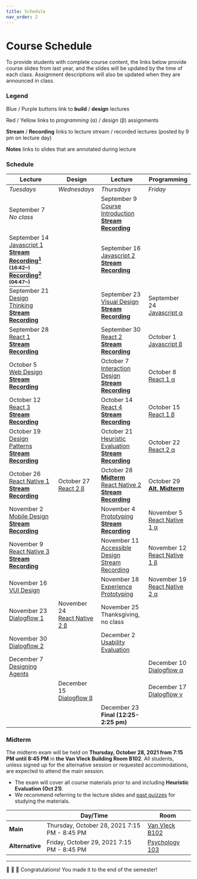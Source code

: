 ```yaml
---
title: Schedule
nav_order: 2
---
```


# Course Schedule

To provide students with complete course content, the links below provide course slides from last year, and the slides will be updated by the time of each class. Assignment descriptions will also be updated when they are announced in class.

### Legend

<a class="label label-blue" >Blue</a> / <a class="label label-purple" >Purple</a> buttons link to **build** / **design** lectures

<a class="label label-red" >Red</a> / <a class="label label-yellow">Yellow</a> links to _programming_ (&alpha;) / _design_ (&beta;) assignments

<a>**Stream**</a> / <a>**Recording**</a> links to lecture stream / recorded lectures (posted by 9 pm on lecture day)

<a>**Notes**</a> links to slides that are annotated during lecture

### Schedule

<table>
  <thead>
    <tr>
      <th><strong>Lecture</strong></th>
      <th><strong>Design</strong></th>
      <th><strong>Lecture</strong></th>
      <th><strong>Programming</strong></th>
    </tr>
  </thead>
  <tbody>
    <tr>
      <td><em>Tuesdays</em></td>
      <td><em>Wednesdays</em></td>
      <td><em>Thursdays</em></td>
      <td><em>Friday</em></td>
    </tr>
    <tr>
      <td>September 7<br />
        <em>No class</em></td>
      <td></td>
      <td>September 9<br />
        <span class="fs-3"><a target="_blank" class="btn" href="lectures/01-Course-Introduction.pdf">Course Introduction</a></span><br />
        <a target="_blank" href="https://uwmadison.zoom.us/j/91256253366?pwd=enRKSW1yL2JVMnJQZkU5clhVWlAyUT09"><strong>Stream</strong></a> <a target="_blank" href="https://uwmadison.zoom.us/rec/play/K90WV_NmGfNIwc9H6GO9YNePXIs8Iw_IEaY_BJXLI5F_OPO_HA8MSQgMoeu-aDZX5Pu18ETQRrCx4vt6.Vv0ERZTadvdeQSao"><strong>Recording</strong></a>
      </td>
      <td></td>
    </tr>
    <tr>
      <td>September 14<br />
        <span class="fs-3"><a target="_blank" class="btn btn-blue" href="lectures/02-Build-Javascript-1.pdf">Javascript 1</a></span><br />
        <a target="_blank" href="https://canvas.wisc.edu/courses/273395/external_tools/14065"><strong>Stream</strong></a>
        <strong><a target="_blank" href="https://uwmadison.zoom.us/rec/play/pN-JliqzmYE0OMacVtiJDyEVIPCHc7_ajkwR8Il_O4sUnl962egShsqZgrFipp5_M3JnW6Jz213ocP7T.P1YGrotO-GKFuvY3">Recording<sup>1 (16:42~)</sup></a> 
        <a target="_blank" href="https://uwmadison.zoom.us/rec/play/M_df8jbN10QZd0kzA6WPwR0pFYFLX4FoxA7ZeWGXx5hwK7_8dtZBYAl6TqY3dfjRNRh35eiyXKIhgOt4.6fNW456uM7rXi2hl">Recording<sup>2 (04:47~)</sup></a></strong>
      </td>
      <td></td>
      <td>September 16<br />
        <span class="fs-3"><a target="_blank" class="btn btn-blue" href="lectures/02-Build-Javascript-2.pdf">Javascript 2</a></span><br />
        <a target="_blank" href="https://canvas.wisc.edu/courses/273395/external_tools/14065"><strong>Stream</strong></a> <a target="_blank" href="https://uwmadison.zoom.us/rec/play/FcXdK6cioQd74JMxsY3_PDpXrEP3JaXxpytueEgeUoylB4DgeK41jubiA0h_WiXe0sVo1TjF-MEHIh3g.YnWNfTWGK4yrbYIh"><strong>Recording</strong></a>
      </td>
      <td></td>
    </tr>
    <tr>
      <td>September 21<br />
        <span class="fs-3"><a target="_blank" class="btn btn-purple" href="lectures/03-Design-Design-Thinking.pdf">Design Thinking</a></span><br />
        <a target="_blank" href="https://canvas.wisc.edu/courses/273395/external_tools/14065"><strong>Stream</strong></a> <a target="_blank" href="https://uwmadison.zoom.us/rec/play/wJIwp77VO8E3r3N3S6Ra3lagu4pz6nxhYkYzQHH4lzgALWP403I9RwFGMKHE97kea4TcFah8gGV9c02i.R-hrHTEB6y8W8iKe"><strong>Recording</strong></a>
      </td>
      <td></td>
      <td>September 23<br />
        <span class="fs-3"><a target="_blank" class="btn btn-purple" href="lectures/03-Design-Visual-Design.pdf">Visual Design</a></span><br />
        <a target="_blank" href="https://canvas.wisc.edu/courses/273395/external_tools/14065"><strong>Stream</strong></a> <a target="_blank" href="https://uwmadison.zoom.us/rec/play/pJVY73SsekWePvlss7XIYi6WckFjGRLjTMIqI5iktLzE72j0zIcbx-5VQgr96R0KG5tsOuAxIV3SYExe.o_3DCUyObocKXoBf"><strong>Recording</strong></a>
      </td>
      <td>September 24<br />
        <span class="fs-3"><a target="_blank" class="btn bg-red-200 text-grey-lt-000" href="https://canvas.wisc.edu/courses/273395/assignments/1353279">Javascript &alpha;</a></span>
      </td>
    </tr>
    <tr>
      <td>September 28<br />
        <span class="fs-3"><a target="_blank" class="btn btn-blue" href="lectures/04-Build-React-1.pdf">React 1</a></span><br />
        <a target="_blank" href="https://canvas.wisc.edu/courses/273395/external_tools/14065"><strong>Stream</strong></a> <a target="_blank" href="https://uwmadison.zoom.us/rec/play/Up3-TqndeKX8zWvyyRQhLwzNfveT2rQnCI0XmRcc0TJve_Oj4pnjxgtZ8fA-fLUeL0cU06IwoEiExVj_.14oliHjFmPWRph27"><strong>Recording</strong></a>
      </td>
      <td></td>
      <td>September 30<br />
        <span class="fs-3"><a target="_blank" class="btn btn-blue" href="lectures/04-Build-React-2.pdf">React 2</a></span><br />
        <a target="_blank" href="https://canvas.wisc.edu/courses/273395/external_tools/14065"><strong>Stream</strong></a> <a target="_blank" href="https://uwmadison.zoom.us/rec/play/1maFeh7HcvLO-L19Fik2rG4oDUP_aoyGaW83p3eHf5dKbOXpmEZX6GmPEXIpYlkESMde-73_G44B3v-y.OkYXIJU22j3j95_c"><strong>Recording</strong></a>
      </td>
      <td>October 1<br />
        <span class="fs-3"><a target="_blank" class="btn bg-yellow-100 text-grey-dk-250" href="https://canvas.wisc.edu/courses/273395/assignments/1361137">Javascript &beta;</a></span>
      </td>
    </tr>
    <tr>
      <td>October 5<br />
        <span class="fs-3"><a target="_blank" class="btn btn-purple" href="lectures/05-Design-Web-Design.pdf">Web Design</a></span><br />
        <a target="_blank" href="https://canvas.wisc.edu/courses/273395/external_tools/14065"><strong>Stream</strong></a> <a target="_blank" href="https://uwmadison.zoom.us/rec/play/vxRmq6hrXXnH6Qj6I2xRbRoRWgoeRyNX4cD8ehdoIo3T8sf3NX0uISNwFG-AZFCUgMnWBHUek4MlE5U1.M5BYLYJXG2s9Olkd"><strong>Recording</strong></a>
      </td>
      <td></td>
      <td>October 7<br />
        <span class="fs-3"><a target="_blank" class="btn btn-purple" href="lectures/05-Design-Interaction-Design.pdf">Interaction Design</a></span><br />
        <a target="_blank" href="https://canvas.wisc.edu/courses/273395/external_tools/14065"><strong>Stream</strong></a> <a target="_blank" href="https://uwmadison.zoom.us/rec/play/u6YvuGkBxrYLjeMoQCffjwTIF-mWJVcolJIp6UN1zUxolb5nMyyoqWuk35HlJZFQPQqgd29EHugTGJFl.vicnRTjNXDjJoDkG"><strong>Recording</strong></a>
      </td>
      <td>October 8<br />
        <span class="fs-3"><a target="_blank" class="btn bg-red-200 text-grey-lt-000" href="https://canvas.wisc.edu/courses/273395/assignments/1366186">React 1 &alpha;</a></span>
      </td>
    </tr>
    <tr>
      <td>October 12<br />
        <span class="fs-3"><a target="_blank" class="btn btn-blue" href="lectures/06-Build-React-3.pdf">React 3</a></span><br />
        <a target="_blank" href="https://canvas.wisc.edu/courses/273395/external_tools/14065"><strong>Stream</strong></a> <a target="_blank" href="https://uwmadison.zoom.us/rec/play/wwdtXdlzivcWWw03pr-Vhgke108kA479xUDKjhPAJ0uJ-14VTfaZMkNTU-R_CRxhm6Os9qsUtCnXaq0S.1e15PyxlifLwOsqP"><strong>Recording</strong></a>
      </td>
      <td></td>
      <td>October 14<br />
        <span class="fs-3"><a target="_blank" class="btn btn-blue" href="lectures/06-Build-React-4.pdf">React 4</a></span><br />
        <a target="_blank" href="https://canvas.wisc.edu/courses/273395/external_tools/14065"><strong>Stream</strong></a> <a target="_blank" href="https://uwmadison.zoom.us/rec/play/_P-C9oBzp50yPlq2-mnHQ53niuUT1Ya9u5mFKweYGs64wo0WUcNuC-RigxHp5gToqNv1A4vJXfd4NjVS.1mozZgGVvKFSyG27"><strong>Recording</strong></a>
      </td>
      <td>October 15<br />
        <span class="fs-3"><a target="_blank" class="btn bg-yellow-100 text-grey-dk-250" href="https://canvas.wisc.edu/courses/273395/assignments/1370284">React 1 &beta;</a></span>
      </td>
    </tr>
    <tr>
      <td>October 19<br />
        <span class="fs-3"><a target="_blank" class="btn btn-purple" href="lectures/07-Design-Patterns.pdf">Design Patterns</a></span><br />
        <a target="_blank" href="https://canvas.wisc.edu/courses/273395/external_tools/14065"><strong>Stream</strong></a> <a target="_blank" href="https://uwmadison.zoom.us/rec/play/pPVwU5sykdhsIy-Gaqhe14WIgq078f9QajcaF_4opARMUViJKiCfA82LAo81jyN6KO1l_dXSoZc0WPto.vrNT4Kz17ef9vObh"><strong>Recording</strong></a>
      </td>
      <td></td>
      <td>October 21<br />
        <span class="fs-3"><a target="_blank" class="btn btn-purple" href="lectures/07-Design-Heuristic-Evaluation.pdf">Heuristic Evaluation</a></span><br />
        <a target="_blank" href="https://canvas.wisc.edu/courses/273395/external_tools/14065"><strong>Stream</strong></a> <a target="_blank" href="https://uwmadison.zoom.us/rec/play/YwHPphg5YRBmHQoFN8dfziF5vX8kykG4VfQyxXHJohj3jdvQOdwRc6fAFIHQvB0626CwX1s-bMVNIPS3.xHrMFocDeJodf0u9"><strong>Recording</strong></a>
      </td>
      <td>October 22<br />
        <span class="fs-3"><a target="_blank" class="btn bg-red-200 text-grey-lt-000" href="https://canvas.wisc.edu/courses/273395/assignments/1374351">React 2 &alpha;</a></span>
      </td>
    </tr>
    <tr>
      <td>October 26<br />
        <span class="fs-3"><a target="_blank" class="btn btn-blue" href="lectures/08-Build-React-Native-1.pdf">React Native 1</a></span><br />
        <a target="_blank" href="https://canvas.wisc.edu/courses/273395/external_tools/14065"><strong>Stream</strong></a>
        <a target="_blank" href="https://uwmadison.zoom.us/rec/play/NGZp30aiX0Ip-ixSYssIycfNc-Wy3BxzEOOiHHB6hYqxuqry1tAdTVmapk3cLCeDeIllU-LIkd7XrE7v.UdfCvzLljX5s_v6k"><strong>Recording</strong></a>
      </td>
      <td>October 27<br />
        <span class="fs-3"><a target="_blank" class="btn bg-yellow-100 text-grey-dk-250" href="https://canvas.wisc.edu/courses/273395/assignments/1378125">React 2 &beta;</a></span>
      </td>
      <td>October 28 <strong><a href="#midterm">Midterm</a></strong><br />
        <span class="fs-3"><a target="_blank" class="btn btn-blue" href="lectures/08-Build-React-Native-2.pdf">React Native 2</a></span> <br />
        <a target="_blank" href="https://canvas.wisc.edu/courses/273395/external_tools/14065"><strong>Stream</strong></a>
        <a target="_blank" href="https://uwmadison.zoom.us/rec/play/UeYAGfjZq8_uyghxwyGyXtYiu_sRUu_jFxDQVo0nWtQtByTJ4lmKzXyt-37YdxhyEp1KHqdhYc696DwY.Cyd6MZJLMQODCAQa"><strong>Recording</strong></a>
      </td>
      <td>October 29<br />
        <strong><a href="#midterm">Alt. Midterm</a></strong>
      </td>
    </tr>
    <tr>
      <td>November 2<br />
        <span class="fs-3"><a target="_blank" class="btn btn-purple" href="lectures/09-Platform-Mobile-Design.pdf">Mobile Design</a></span> <br />
        <a target="_blank" href="https://canvas.wisc.edu/courses/273395/external_tools/14065"><strong>Stream</strong></a>
        <a target="_blank" href="https://uwmadison.zoom.us/rec/play/Z9CMpsMURADcrWHxsyLgAGYiVdsO73g-gpUpDKpTik_93rGV-qOU0UasSyEoAYaPpS-ucE50gqq4dgr4._5oHAPGd0-219enf"><strong>Recording</strong></a>
      </td>
      <td></td>
      <td>November 4<br />
        <span class="fs-3"><a target="_blank" class="btn btn-purple" href="lectures/09-Design-Prototyping.pdf">Prototyping</a></span> <br />
        <a target="_blank" href="https://canvas.wisc.edu/courses/273395/external_tools/14065"><strong>Stream</strong></a>
        <a target="_blank" href="https://uwmadison.zoom.us/rec/play/AuIxtI_vlFIJzqkKAzZjkzrLHNyAjaFkgX386van-yDDtHLAbf3oqZ8QvbprfUuGtkDNcYru2OsJJu7V.zagxu9-ej5iQ-PGp"><strong>Recording</strong></a>
      </td>
      <td>November 5<br />
        <span class="fs-3"><a target="_blank" class="btn bg-red-200 text-grey-lt-000" href="https://canvas.wisc.edu/courses/273395/assignments/1381574">React Native 1 &alpha;</a></span>
      </td>
    </tr>
    <tr>
      <td>November 9<br />
        <span class="fs-3"><a target="_blank" class="btn btn-blue" href="lectures/10-Build-React-Native-3.pdf">React Native 3</a></span> <br />
        <a target="_blank" href="https://canvas.wisc.edu/courses/273395/external_tools/14065"><strong>Stream</strong></a>
        <a target="_blank" href="https://uwmadison.zoom.us/rec/play/vBGU8aXAMsZPFrbEDCQwmHaaQ9ZGSrWyXhq4na0GBoPZPuwiJ3R9gH7YuflZTl0X6MoMniDHZ1qk85MP.3uUs9MKjw5sCMGG2"><strong>Recording</strong></a>
      </td>
      <td></td>
      <td>November 11<br />
        <span class="fs-3"><a target="_blank" class="btn btn-purple" href="">Accessible Design</a></span> <br />
        <a target="_blank" href="">Stream</a>
        <a target="_blank" href="">Recording</a>
      </td>
      <td>November 12<br />
        <span class="fs-3"><a target="_blank" class="btn bg-yellow-100 text-grey-dk-250" href="https://canvas.wisc.edu/courses/273395/assignments/1384706">React Native 1 &beta;</a></span>
      </td>
    </tr>
    <tr>
      <td>November 16<br />
      <span class="fs-3"><a target="_blank" class="btn btn-purple" href="">VUI Design</a></span>
      </td>
      <td></td>
      <td>November 18<br />
        <span class="fs-3"><a target="_blank" class="btn btn-purple" href="">Experience Prototyping</a></span>
      </td>
      <td>November 19<br />
        <span class="fs-3"><a target="_blank" class="btn bg-red-200 text-grey-lt-000" href="">React Native 2 &alpha;</a></span>
      </td>
    </tr>
    <tr>
      <td>November 23<br />
        <span class="fs-3"><a target="_blank" class="btn btn-blue" href="">Dialogflow 1</a></span>
      </td>
      <td>November 24<br />
        <span class="fs-3"><a target="_blank" class="btn bg-yellow-100 text-grey-dk-250" href="">React Native 2 &beta;</a></span>
      </td>
      <td>November 25<br />
        <!--<span class="fs-3"><a target="_blank" class="btn btn-blue" href="">Dialogflow 2</a></span><br /> -->
        Thanksgiving, no class
      </td>
      <td></td>
    </tr>
    <tr>
      <td>November 30<br />
        <span class="fs-3"><a target="_blank" class="btn btn-blue" href="">Dialogflow 2</a></span>
      </td>
      <td>
      </td>
      <td>December 2<br />
        <span class="fs-3"><a target="_blank" class="btn btn-purple" href="">Usability Evaluation</a></span>
      </td>
      <td></td>
    </tr>
    <tr>
      <td>December 7<br />
        <span class="fs-3"><a target="_blank" class="btn btn-purple" href="">Designing Agents</a></span>
      </td>
      <td> </td>
      <td></td>
      <td>December 10<br />
        <span class="fs-3"><a target="_blank" class="btn bg-red-200 text-grey-lt-000" href="">Dialogflow &alpha;</a></span>
      </td>    
    </tr>
    <tr>
      <td></td>
      <td>December 15<br />
        <span class="fs-3"><a target="_blank" class="btn bg-yellow-100 text-grey-dk-250" href="">Dialogflow &beta;</a></span>
      </td>
      <td></td>
      <td>December 17<br />
        <span class="fs-3"><a target="_blank" class="btn bg-green-200 text-grey-lt-000" href="">Dialogflow &gamma;</a></span>
      </td> 
    </tr>
    <tr>
      <td></td>
      <td></td>
      <td> December 23 <br />
        <Strong>Final (12:25-2:25 pm)</Strong>
      </td>
       <td></td>
    </tr>
  </tbody>
</table>

### Midterm

The midterm exam will be held on **Thursday, October 28, 2021 from 7:15 PM until 8:45 PM** in **the Van Vleck Building Room B102**. All students, unless signed up for the alternative session or requested accommodations, are expected to attend the main session.

- The exam will cover all course materials prior to and including **Heuristic Evaluation (Oct 21)**.
- We recommend referring to the lecture slides and <a href="https://docs.google.com/document/d/1a6P7IpE02zxw--iG3uvIk_gedjnpNFO-adVW6atDAKc/edit?usp=sharing">past quizzes</a> for studying the materials.

<table>
<thead>
  <tr>
    <th></th>
    <th>Day/Time<br></th>
    <th>Room</th>
  </tr>
</thead>
<tbody>
  <tr>
    <td><strong>Main</strong></td>
    <td>Thursday, October 28, 2021 7:15 PM - 8:45 PM</td>
    <td><a href="https://www.map.wisc.edu/?initObj=0048" target="_blank">Van Vleck B102</a></td>
  </tr>
  <tr>
    <td><strong>Alternative</strong></td>
    <td>Friday, October 29, 2021 7:15 PM - 8:45 PM</td>
    <td><a href="https://www.map.wisc.edu/?initObj=0470" target="_blank">Psychology 103</a></td>
  </tr>
</tbody>
</table>

---

🎉 🥳 🎊 Congratulations! You made it to the end of the semester!
